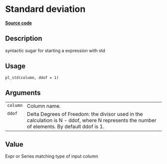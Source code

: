 
# Standard deviation

[**Source code**](https://github.com/pola-rs/r-polars/tree/3908b5beab9ec917b825bad8f9a820caad37cb4a/R/functions__lazy.R#L590)

## Description

syntactic sugar for starting a expression with std

## Usage

<pre><code class='language-R'>pl_std(column, ddof = 1)
</code></pre>

## Arguments

<table>
<tr>
<td style="white-space: nowrap; font-family: monospace; vertical-align: top">
<code id="pl_std_:_column">column</code>
</td>
<td>
Column name.
</td>
</tr>
<tr>
<td style="white-space: nowrap; font-family: monospace; vertical-align: top">
<code id="pl_std_:_ddof">ddof</code>
</td>
<td>
Delta Degrees of Freedom: the divisor used in the calculation is N -
ddof, where N represents the number of elements. By default ddof is 1.
</td>
</tr>
</table>

## Value

Expr or Series matching type of input column
